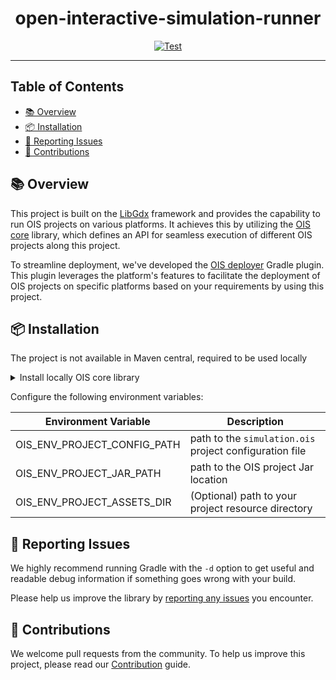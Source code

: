 <div align="center">

# open-interactive-simulation-runner

[![Test](https://github.com/attiasas/open-interactive-simulation-runner/actions/workflows/test.yml/badge.svg)](https://github.com/attiasas/open-interactive-simulation-runner/actions/workflows/test.yml?branch=master)

</div>

---

## Table of Contents
- [📚 Overview](#-overview)
- [📦 Installation](#-installation)
- [🐞 Reporting Issues](#-reporting-issues)
- [🤝 Contributions](#-contributions)

## 📚 Overview

This project is built on the [LibGdx](https://libgdx.com/) framework and provides the capability to run OIS projects on various platforms. It achieves this by utilizing the [OIS core](https://github.com/attiasas/open-interactive-simulation-core) library, which defines an API for seamless execution of different OIS projects along this project.

To streamline deployment, we've developed the [OIS deployer](https://github.com/attiasas/open-interactive-simulation-deployer) Gradle plugin. This plugin leverages the platform's features to facilitate the deployment of OIS projects on specific platforms based on your requirements by using this project.

## 📦 Installation

The project is not available in Maven central, required to be used locally

<details>

---
<summary>Install locally OIS core library</summary>

1. Clone the [core library](https://github.com/attiasas/open-interactive-simulation-core)
    ```bash
     git clone https://github.com/attiasas/open-interactive-simulation-core.git
   ```
2. Navigate to the cloned directory and publish the library to maven local
   ```bash
    ./gradlew publishToMavenLocal
   ```

---
</details>

Configure the following environment variables:

| Environment Variable | Description                                             |
|----------------------|---------------------------------------------------------|
| OIS_ENV_PROJECT_CONFIG_PATH | path to the `simulation.ois` project configuration file |
| OIS_ENV_PROJECT_JAR_PATH | path to the OIS project Jar location                    |
| OIS_ENV_PROJECT_ASSETS_DIR | (Optional) path to your project resource directory      |


## 🐞 Reporting Issues

We highly recommend running Gradle with the ```-d```
option to get useful and readable debug information if something goes wrong with your build.

Please help us improve the library
by [reporting any issues](https://github.com/attiasas/open-interactive-simulation-runner/issues/new/choose) you encounter.

## 🤝 Contributions

We welcome pull requests from the community. To help us improve this project, please read
our [Contribution](./CONTRIBUTING.md#-guidelines) guide.
